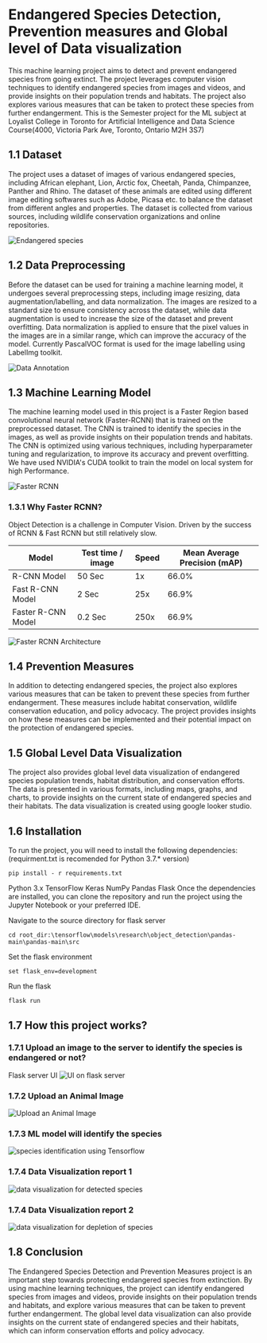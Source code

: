 # Endangered Species Detection, Prevention measures and Global level of Data visualization
This machine learning project aims to detect and prevent endangered species from going extinct. The project leverages computer vision techniques to identify endangered species from images and videos, and provide insights on their population trends and habitats. The project also explores various measures that can be taken to protect these species from further endangerment. This is the Semester project for the ML subject at Loyalist College in Toronto for Artificial Intelligence and Data Science Course(4000, Victoria Park Ave, Toronto, Ontario M2H 3S7)
 
## 1.1 Dataset
The project uses a dataset of images of various endangered species, including African elephant, Lion, Arctic fox, Cheetah, Panda, Chimpanzee, Panther and Rhino. The dataset of these animals are edited using different image editing softwares such as Adobe, Picasa etc. to balance the dataset from different angles and properties. The dataset is collected from various sources, including wildlife conservation organizations and online repositories.

![Endangered species](https://github.com/chaitalijawale08/Tensorflow_Species_detection_and_prevention/blob/950c36256dfb3901f6e6e826f86f65e6a9426ff3/Sample%20Test%20Images/Top%208%20Extinctive%20animals.png)

## 1.2 Data Preprocessing
Before the dataset can be used for training a machine learning model, it undergoes several preprocessing steps, including image resizing, data augmentation/labelling, and data normalization. The images are resized to a standard size to ensure consistency across the dataset, while data augmentation is used to increase the size of the dataset and prevent overfitting. Data normalization is applied to ensure that the pixel values in the images are in a similar range, which can improve the accuracy of the model. Currently PascalVOC format is used for the image labelling using LabelImg toolkit. 

![Data Annotation](https://github.com/chaitalijawale08/Tensorflow_Species_detection_and_prevention/blob/950c36256dfb3901f6e6e826f86f65e6a9426ff3/Sample%20Test%20Images/data_annotation.gif)

## 1.3 Machine Learning Model
The machine learning model used in this project is a Faster Region based convolutional neural network (Faster-RCNN) that is trained on the preprocessed dataset. The CNN is trained to identify the species in the images, as well as provide insights on their population trends and habitats. The CNN is optimized using various techniques, including hyperparameter tuning and regularization, to improve its accuracy and prevent overfitting. We have used NVIDIA's CUDA toolkit to train the model on local system for high Performance. 

![Faster RCNN](https://github.com/chaitalijawale08/Tensorflow_Species_detection_and_prevention/blob/950c36256dfb3901f6e6e826f86f65e6a9426ff3/Sample%20Test%20Images/Faster_RCNN.png)

### 1.3.1 Why Faster RCNN?
Object Detection is a challenge in Computer Vision. Driven by the success of RCNN & Fast RCNN but still relatively slow.
                                    
| Model | Test time / image | Speed | Mean Average Precision (mAP) |
| -------- | -------- | -------- | -------- |
| R-CNN Model | 50 Sec | 1x | 66.0% |
| Fast R-CNN Model | 2 Sec | 25x | 66.9% |
| Faster R-CNN Model | 0.2 Sec | 250x | 66.9% |

![Faster RCNN Architecture](https://github.com/chaitalijawale08/Tensorflow_Species_detection_and_prevention/blob/950c36256dfb3901f6e6e826f86f65e6a9426ff3/Sample%20Test%20Images/Faster%20RCNN%20Working.png)

## 1.4 Prevention Measures
In addition to detecting endangered species, the project also explores various measures that can be taken to prevent these species from further endangerment. These measures include habitat conservation, wildlife conservation education, and policy advocacy. The project provides insights on how these measures can be implemented and their potential impact on the protection of endangered species.

## 1.5 Global Level Data Visualization
The project also provides global level data visualization of endangered species population trends, habitat distribution, and conservation efforts. The data is presented in various formats, including maps, graphs, and charts, to provide insights on the current state of endangered species and their habitats. The data visualization is created using google looker studio.

## 1.6 Installation
To run the project, you will need to install the following dependencies:(requirment.txt is recomended for Python 3.7.* version)
```
pip install - r requirements.txt
```

Python 3.x
TensorFlow
Keras
NumPy
Pandas
Flask
Once the dependencies are installed, you can clone the repository and run the project using the Jupyter Notebook or your preferred IDE.

Navigate to the source directory for flask server
```
cd root_dir:\tensorflow\models\research\object_detection\pandas-main\pandas-main\src
```
Set the flask environment
```
set flask_env=development
```
Run the flask
```
flask run
```
## 1.7 How this project works?

### 1.7.1 Upload an image to the server to identify the species is endangered or not?
Flask server UI
![UI on flask server](https://github.com/chaitalijawale08/Tensorflow_Species_detection_and_prevention/blob/950c36256dfb3901f6e6e826f86f65e6a9426ff3/Sample%20Test%20Images/select%20and%20upload%20animal%20image.jpg)

### 1.7.2 Upload an  Animal Image
![Upload an  Animal Image](https://github.com/chaitalijawale08/Tensorflow_Species_detection_and_prevention/blob/950c36256dfb3901f6e6e826f86f65e6a9426ff3/Sample%20Test%20Images/2.%20upload%20image.jpg)

### 1.7.3 ML model will identify the species
![species identification using Tensorflow](https://github.com/chaitalijawale08/Tensorflow_Species_detection_and_prevention/blob/950c36256dfb3901f6e6e826f86f65e6a9426ff3/Sample%20Test%20Images/3.%20animal%20detection%20.jpg)

### 1.7.4 Data Visualization report 1
![data visualization for detected species](https://github.com/chaitalijawale08/Tensorflow_Species_detection_and_prevention/blob/950c36256dfb3901f6e6e826f86f65e6a9426ff3/Sample%20Test%20Images/4.%20elephant%20report.jpg)

### 1.7.4 Data Visualization report 2
![data visualization for depletion of species](https://github.com/chaitalijawale08/Tensorflow_Species_detection_and_prevention/blob/950c36256dfb3901f6e6e826f86f65e6a9426ff3/Sample%20Test%20Images/5.%20population%20depletion%20report.jpg)

## 1.8 Conclusion
The Endangered Species Detection and Prevention Measures project is an important step towards protecting endangered species from extinction. By using machine learning techniques, the project can identify endangered species from images and videos, provide insights on their population trends and habitats, and explore various measures that can be taken to prevent further endangerment. The global level data visualization can also provide insights on the current state of endangered species and their habitats, which can inform conservation efforts and policy advocacy.
